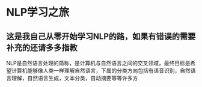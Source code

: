 NLP学习之旅
===
这是我自己从零开始学习NLP的路，如果有错误的需要补充的还请多多指教
---
NLP是自然语言处理的简称，是计算机与自然语言之间的交叉领域，最终目标是希望计算机能够像人类一样理解自然语言，下属的分类方向包括有语音识别，自然语言理解，自然语言生成，文本分类，自动摘要等等许多方
